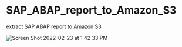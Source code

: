 # SAP_ABAP_report_to_Amazon_S3
extract SAP ABAP report to Amazon S3

![Screen Shot 2022-02-23 at 1 42 33 PM](https://user-images.githubusercontent.com/13673388/155267279-7747cff8-8370-4c30-af34-d8b0b9281dc7.png)
